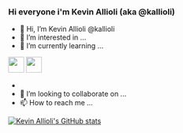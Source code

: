 ### Hi everyone i'm Kevin Allioli (aka @kallioli)
- 👋 Hi, I’m Kevin Allioli @kallioli
- 👀 I’m interested in ...
- 🌱 I’m currently learning ...
<img height="32" width="32" src="https://cdn.jsdelivr.net/npm/simple-icons@v6/icons/openstackopenstack.svg" />
<img height="32" width="32" src="https://unpkg.com/simple-icons@v6/icons/openstack.svg" />


- 
- 💞️ I’m looking to collaborate on ...
- 📫 How to reach me ...

[![Kevin Allioli's GitHub stats](https://github-readme-stats.vercel.app/api?username=kallioli)](https://github.com/kallioligithub-readme-stats)


<!---
kallioli/kallioli is a ✨ special ✨ repository because its `README.md` (this file) appears on your GitHub profile.
You can click the Preview link to take a look at your changes.
--->
